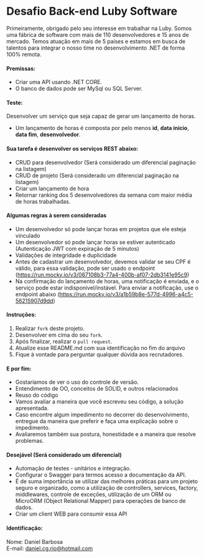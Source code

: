 # Desafio Back-end Luby Software
Primeiramente, obrigado pelo seu interesse em trabalhar na Luby. Somos uma fábrica de software com mais de 110 desenvolvedores e 15 anos de mercado. Temos atuação em mais de 5 países e estamos em busca de talentos para integrar o nosso time no desenvolvimento .NET de forma 100% remota.

#### Premissas:
- Criar uma API usando .NET CORE.
- O banco de dados pode ser  MySql ou SQL Server.

#### Teste:
Desenvolver um serviço que seja capaz de gerar um lançamento de horas.
- Um lançamento de horas é composta por pelo menos **id**, **data inicio**, **data fim**, **desenvolvedor**.

#### Sua tarefa é desenvolver os serviços REST abaixo:
- CRUD para desenvolvedor (Será considerado um diferencial paginação na listagem)
- CRUD de projeto (Será considerado um diferencial paginação na listagem)
- Criar um lançamento de hora
- Retornar ranking dos 5 desenvolvedores da semana com maior média de horas trabalhadas.

#### Algumas regras à serem consideradas
- Um desenvolvedor só pode lançar horas em projetos que ele esteja vinculado
- Um desenvolvedor só pode lançar horas se estiver autenticado (Autenticação JWT com expiração de 5 minutos)
- Validações de integridade e duplicidade
- Antes de cadastrar um desenvolvedor, devemos validar se seu CPF é válido, para essa validação, pode ser usado o endpoint (https://run.mocky.io/v3/067108b3-77a4-400b-af07-2db3141e95c9)
- Na confirmação do lançamento de horas, uma notificação é enviada, e o serviço pode estar indisponível/instável. Para enviar a notificação, use o endpoint abaixo (https://run.mocky.io/v3/a1b59b8e-577d-4996-a4c5-56215907d9dd)

#### Instruções:
1. Realizar `fork` deste projeto.
2. Desenvolver em cima do seu `fork`.
3. Após finalizar, realizar o `pull request`.
4. Atualize esse README.md com sua identificação no fim do arquivo
5. Fique à vontade para perguntar qualquer dúvida aos recrutadores.

#### E por fim:
- Gostaríamos de ver o uso do controle de versão.
- Entendimento de OO, conceitos de SOLID, e outros relacionados
- Reuso do código
- Vamos avaliar a maneira que você escreveu seu código, a solução apresentada.
- Caso encontre algum impedimento no decorrer do desenvolvimento, entregue da maneira que preferir e faça uma explicação sobre o impedimento.
- Avaliaremos também sua postura, honestidade e a maneira que resolve problemas.

#### Desejável (Será considerado um diferencial)
- Automação de testes - unitários e integração. 
- Configurar o Swagger para termos acesso a documentação da API.
- É de suma importância se utilizar das melhores práticas para um projeto seguro e organizado, como a utilização de controllers, services, factory, middlewares, controle de exceções, utilização de um ORM ou MicroORM (Object Relational Mapper) para operações de banco de dados.
- Criar um client WEB para consumir essa API 

#### Identificação:
Nome: Daniel Barbosa <br/>
E-mail: daniel.cg.rio@hotmail.com
